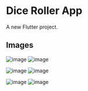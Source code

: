 # Dice Roller App

A new Flutter project.

<h2>Images</h2>

![image](https://github.com/Jaydeepsinh-Devda/Flutter_Dice_Roller/assets/88308058/9f2d0e2d-0a11-4504-9e3d-245ada2f9e43)
![image](https://github.com/Jaydeepsinh-Devda/Flutter_Dice_Roller/assets/88308058/4623f5e4-a5c8-47fe-9548-bcb6d05617db)  

![image](https://github.com/Jaydeepsinh-Devda/Flutter_Dice_Roller/assets/88308058/a7dfe9d6-047c-42f2-b4dc-b375976a9f47)
![image](https://github.com/Jaydeepsinh-Devda/Flutter_Dice_Roller/assets/88308058/0068ca83-051b-42d2-a14f-2394bfb38dbe)  

![image](https://github.com/Jaydeepsinh-Devda/Flutter_Dice_Roller/assets/88308058/c95fbeb7-b17f-40eb-a65c-8662e42dc5d4)
![image](https://github.com/Jaydeepsinh-Devda/Flutter_Dice_Roller/assets/88308058/62ce5c6a-3cbf-44cb-9f67-405b91267612)
